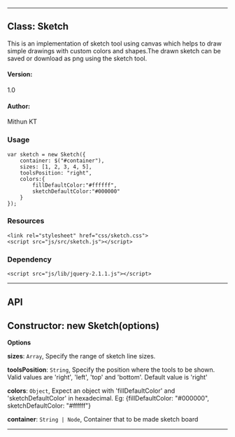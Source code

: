 * * *

## Class: Sketch

This is an implementation of sketch tool using canvas which helps to draw simple drawings with custom colors and shapes.The drawn sketch can be saved or download as png using the sketch tool.

#### Version:
1.0

#### Author:
Mithun KT

### Usage

    var sketch = new Sketch({
        container: $("#container"),
        sizes: [1, 2, 3, 4, 5],
        toolsPosition: "right",
        colors:{
            fillDefaultColor:"#ffffff",
            sketchDefaultColor:"#000000"
        }
    });

### Resources

    <link rel="stylesheet" href="css/sketch.css">
    <script src="js/src/sketch.js"></script>

### Dependency

    <script src="js/lib/jquery-2.1.1.js"></script>

* * *

API
---

## Constructor: new Sketch(options)

**Options**

**sizes**: `Array`, Specify the range of sketch line sizes.

**toolsPosition**: `String`, Specify the position where the tools to be shown. Valid values are 'right', 'left', 'top' and 'bottom'. Default value is 'right'

**colors**: `Object`, Expect an object with 'fillDefaultColor' and 'sketchDefaultColor' in hexadecimal. Eg: {fillDefaultColor: "#000000", sketchDefaultColor: "#ffffff"}

**container**: `String | Node`, Container that to be made sketch board

* * *







